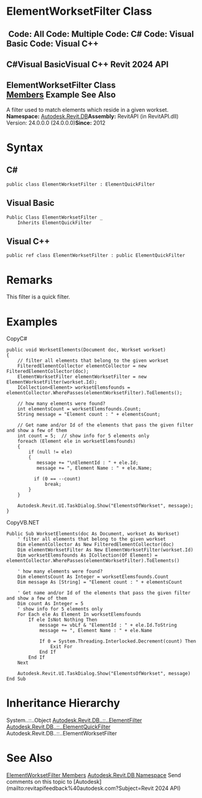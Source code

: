 # ElementWorksetFilter Class

﻿
 Code: All Code: Multiple Code: C# Code: Visual Basic Code: Visual C++   
---  
C#Visual BasicVisual C++
Revit 2024 API  
---  
ElementWorksetFilter Class  
[Members](ac3a8392-828c-1cbf-7a37-6156fee0bde2.md "ElementWorksetFilter Members") Example See Also  
---  
A filter used to match elements which reside in a given workset. 
**Namespace:** [Autodesk.Revit.DB](87546ba7-461b-c646-cbb1-2cb8f5bff8b2.md "Autodesk.Revit.DB Namespace")**Assembly:** RevitAPI (in RevitAPI.dll) Version: 24.0.0.0 (24.0.0.0)**Since:** 2012 
# Syntax
C#  
---  
```text
public class ElementWorksetFilter : ElementQuickFilter
```
  
Visual Basic  
---  
```text
Public Class ElementWorksetFilter _
	Inherits ElementQuickFilter
```
  
Visual C++  
---  
```text
public ref class ElementWorksetFilter : public ElementQuickFilter
```
  
# Remarks
This filter is a quick filter. 
# Examples
CopyC#
```text
public void WorksetElements(Document doc, Workset workset)
{
    // filter all elements that belong to the given workset
    FilteredElementCollector elementCollector = new FilteredElementCollector(doc);
    ElementWorksetFilter elementWorksetFilter = new ElementWorksetFilter(workset.Id);
    ICollection<Element> worksetElemsfounds = elementCollector.WherePasses(elementWorksetFilter).ToElements();

    // how many elements were found?
    int elementsCount = worksetElemsfounds.Count;
    String message = "Element count : " + elementsCount;

    // Get name and/or Id of the elements that pass the given filter and show a few of them
    int count = 5;  // show info for 5 elements only
    foreach (Element ele in worksetElemsfounds)
    {
        if (null != ele)
        {
           message += "\nElementId : " + ele.Id;
           message += ", Element Name : " + ele.Name;

          if (0 == --count)
              break;
        }
    }

    Autodesk.Revit.UI.TaskDialog.Show("ElementsOfWorkset", message);
}
```

CopyVB.NET
```text
Public Sub WorksetElements(doc As Document, workset As Workset)
    ' filter all elements that belong to the given workset
    Dim elementCollector As New FilteredElementCollector(doc)
    Dim elementWorksetFilter As New ElementWorksetFilter(workset.Id)
    Dim worksetElemsfounds As ICollection(Of Element) = elementCollector.WherePasses(elementWorksetFilter).ToElements()

    ' how many elements were found?
    Dim elementsCount As Integer = worksetElemsfounds.Count
    Dim message As [String] = "Element count : " + elementsCount

    ' Get name and/or Id of the elements that pass the given filter and show a few of them
    Dim count As Integer = 5
    ' show info for 5 elements only
    For Each ele As Element In worksetElemsfounds
        If ele IsNot Nothing Then
            message += vbLf & "ElementId : " + ele.Id.ToString
            message += ", Element Name : " + ele.Name

            If 0 = System.Threading.Interlocked.Decrement(count) Then
                Exit For
            End If
        End If
    Next

    Autodesk.Revit.UI.TaskDialog.Show("ElementsOfWorkset", message)
End Sub
```

# Inheritance Hierarchy
System..::..Object [Autodesk.Revit.DB..::..ElementFilter](b8b46cbf-9ecc-0745-ec53-c3c3b6510113.md "ElementFilter Class") [Autodesk.Revit.DB..::..ElementQuickFilter](ebc95d82-11fc-69f6-2df1-52331dd36443.md "ElementQuickFilter Class") Autodesk.Revit.DB..::..ElementWorksetFilter
# See Also
[ElementWorksetFilter Members](ac3a8392-828c-1cbf-7a37-6156fee0bde2.md "ElementWorksetFilter Members")
[Autodesk.Revit.DB Namespace](87546ba7-461b-c646-cbb1-2cb8f5bff8b2.md "Autodesk.Revit.DB Namespace")
Send comments on this topic to [Autodesk](mailto:revitapifeedback%40autodesk.com?Subject=Revit 2024 API)